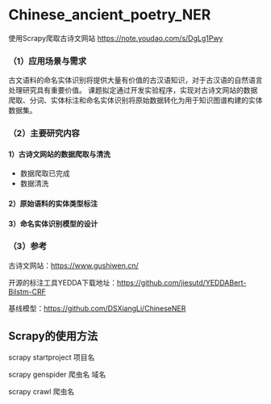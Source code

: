 # Chinese_ancient_poetry_NER

使用Scrapy爬取古诗文网站 https://note.youdao.com/s/DgLg1Pwy

### （1）应用场景与需求

古文语料的命名实体识别将提供大量有价值的古汉语知识，对于古汉语的自然语言处理研究具有重要价值。 课题拟定通过开发实验程序，实现对古诗文网站的数据爬取、分词、实体标注和命名实体识别将原始数据转化为用于知识图谱构建的实体数据集。

### （2）主要研究内容
#### 1）古诗文网站的数据爬取与清洗
- 数据爬取已完成 
- 数据清洗

#### 2）原始语料的实体类型标注
#### 3）命名实体识别模型的设计
### （3）参考
古诗文网站：https://www.gushiwen.cn/

开源的标注工具YEDDA下载地址：https://github.com/jiesutd/YEDDABert-Bilstm-CRF

基线模型：https://github.com/DSXiangLi/ChineseNER


## Scrapy的使用方法

scrapy startproject 项目名

scrapy genspider 爬虫名 域名

scrapy crawl 爬虫名
